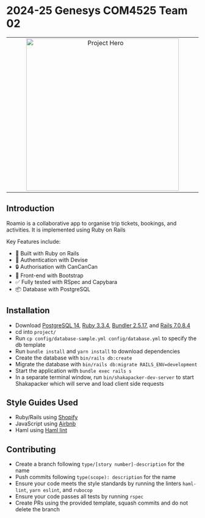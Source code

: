 # 2024-25 Genesys COM4525 Team 02

<table align="center"><tr><td align="center" width="9999">
<img src="https://i.ibb.co/FYvZ3vF/readme-hero.png" align="center" width="400" alt="Project Hero">
</td></tr></table>

## Introduction

Roamio is a collaborative app to organise trip tickets, bookings, and activities. It is implemented using Ruby on Rails

Key Features include:

- 💎 Built with Ruby on Rails
- 🔑 Authentication with Devise
- 🔒 Authorisation with CanCanCan
- 🎨 Front-end with Bootstrap
- ✅ Fully tested with RSpec and Capybara
- 📦 Database with PostgreSQL

## Installation
- Download [PostgreSQL 14](https://www.postgresql.org), [Ruby 3.3.4](https://www.ruby-lang.org/en/), [Bundler 2.5.17](https://bundler.io), and [Rails 7.0.8.4](https://rubyonrails.org)
- cd into `project/`
- Run `cp config/database-sample.yml config/database.yml` to specify the db template
- Run `bundle install` and `yarn install` to download dependencies
- Create the database with `bin/rails db:create`
- Migrate the database with `bin/rails db:migrate RAILS_ENV=development`
- Start the application with `bundle exec rails s`
- In a separate terminal window, run `bin/shakapacker-dev-server` to start Shakapacker which will serve and load client side requests
## Style Guides Used
- Ruby/Rails using [Shopify](https://ruby-style-guide.shopify.dev/)
- JavaScript using [Airbnb](https://github.com/airbnb/javascript)
- Haml using [Haml lint](https://github.com/sds/haml-lint)
## Contributing
- Create a branch following `type/[story number]-description` for the name
- Push commits following `type(scope): description` for the name
- Ensure your code meets the style standards by running the linters `haml-lint`, `yarn eslint`, and `rubocop`
- Ensure your code passes all tests by running `rspec`
- Create PRs using the provided template, squash commits and do not delete the branch
